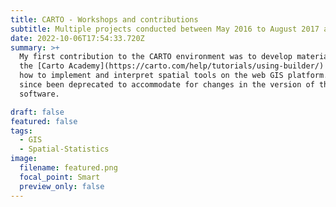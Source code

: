 ```yaml
---
title: CARTO - Workshops and contributions
subtitle: Multiple projects conducted between May 2016 to August 2017 at CARTO
date: 2022-10-06T17:54:33.720Z
summary: >+
  M﻿y first contribution to the CARTO environment was to develop materials for
  the [Carto Academy](https://carto.com/help/tutorials/using-builder/) depicting
  how to implement and interpret spatial tools on the web GIS platform. This has
  since been deprecated to accommodate for changes in the version of the current
  software.

draft: false
featured: false
tags:
  - GIS
  - Spatial-Statistics
image:
  filename: featured.png
  focal_point: Smart
  preview_only: false
---
```

